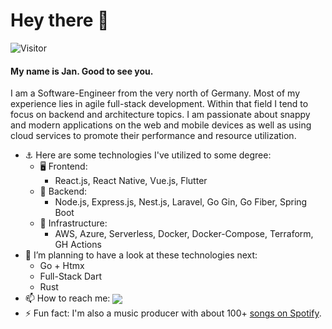 # Hey there 👋

![Visitor](https://visitor-badge.laobi.icu/badge?page_id=jnhndrk01.jnhndrk01)

#### My name is Jan. Good to see you.

I am a Software-Engineer from the very north of Germany. Most of my experience lies in agile full-stack development. Within that field I tend to focus on backend and architecture topics. I am passionate about snappy and modern applications on the web and mobile devices as well as using cloud services to promote their performance and resource utilization.

- ⚓️ Here are some technologies I've utilized to some degree:
  - 🖥 Frontend:
    - React.js, React Native, Vue.js, Flutter
  - 🚀 Backend:
    - Node.js, Express.js, Nest.js, Laravel, Go Gin, Go Fiber, Spring Boot
  - 🚜 Infrastructure:
    - AWS, Azure, Serverless, Docker, Docker-Compose, Terraform, GH Actions
- 🌱 I’m planning to have a look at these technologies next:
  - Go + Htmx
  - Full-Stack Dart
  - Rust
- 📫 How to reach me: <a href="mailto:jnhndrk01@gmail.com" target="blank"><img align="center" src="https://img.shields.io/badge/jnhndrk01@gmail.com-D14836?style=for-the-badge&logo=gmail&logoColor=white" /></a>
- ⚡ Fun fact: I'm also a music producer with about 100+ [songs on Spotify](https://open.spotify.com/playlist/0lnJUpwEAL1g0uOuQXd5K4?si=926ab06677cf46af).
